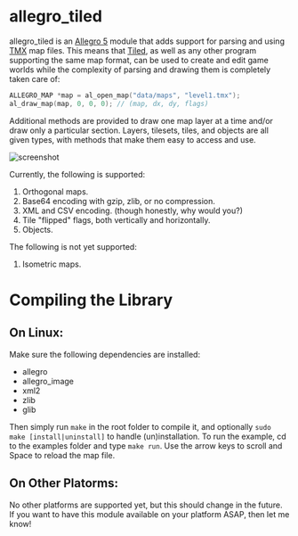allegro\_tiled
==============

allegro\_tiled is an [Allegro 5](http://alleg.sourceforge.net/) module that adds support for parsing and using [TMX](https://github.com/bjorn/tiled/wiki/TMX-Map-Format) map files. This means that [Tiled](http://www.mapeditor.org), as well as any other program supporting the same map format, can be used to create and edit game worlds while the complexity of parsing and drawing them is completely taken care of:

```c
ALLEGRO_MAP *map = al_open_map("data/maps", "level1.tmx");
al_draw_map(map, 0, 0, 0); // (map, dx, dy, flags)
```

Additional methods are provided to draw one map layer at a time and/or draw only a particular section. Layers, tilesets, tiles, and objects are all given types, with methods that make them easy to access and use.

![screenshot](https://github.com/dradtke/allegro_tiled/raw/master/example/screenshot.png)

Currently, the following is supported:

1. Orthogonal maps.
2. Base64 encoding with gzip, zlib, or no compression.
3. XML and CSV encoding. (though honestly, why would you?)
4. Tile "flipped" flags, both vertically and horizontally.
5. Objects.

The following is not yet supported:

1. Isometric maps.

Compiling the Library
=====================

On Linux:
---------

Make sure the following dependencies are installed:

 * allegro
 * allegro\_image
 * xml2
 * zlib
 * glib

Then simply run `make` in the root folder to compile it, and optionally `sudo make [install|uninstall]` to handle (un)installation. To run the example, cd to the examples folder and type `make run`. Use the arrow keys to scroll and Space to reload the map file.

On Other Platorms:
------------------

No other platforms are supported yet, but this should change in the future. If you want to have this module available on your platform ASAP, then let me know!
